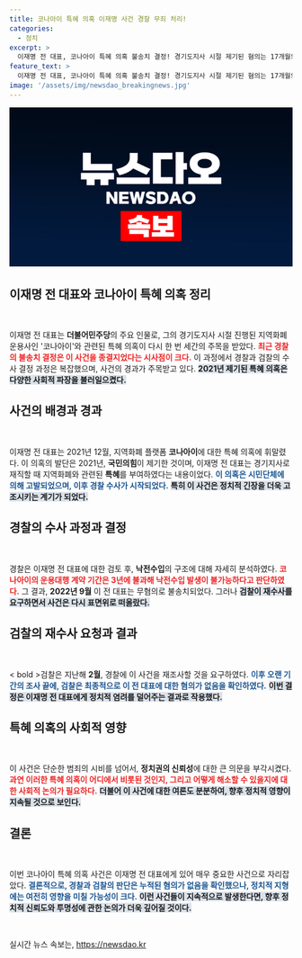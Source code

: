 ```yaml
---
title: 코나아이 특혜 의혹 이재명 사건 경찰 무죄 처리!
categories:
  - 정치
excerpt: >
  이재명 전 대표, 코나아이 특혜 의혹 불송치 결정! 경기도지사 시절 제기된 혐의는 17개월의 갈림길 끝에 없다 판명. 과연 다시 일어설 계기를 잡을 수 있을까?
feature_text: >
  이재명 전 대표, 코나아이 특혜 의혹 불송치 결정! 경기도지사 시절 제기된 혐의는 17개월의 갈림길 끝에 없다 판명. 과연 다시 일어설 계기를 잡을 수 있을까?
image: '/assets/img/newsdao_breakingnews.jpg'
---
```


<p><img src="/assets/img/newsdao_breakingnews.jpg" alt="flaretime 속보" /></p>

<h2 data-ke-size="size26">이재명 전 대표와 코나아이 특혜 의혹 정리</h2>

<p data-ke-size="size16">&nbsp;</p>

<p>이재명 전 대표는 <b>더불어민주당</b>의 주요 인물로, 그의 경기도지사 시절 진행된 지역화폐 운용사인 '코나아이'와 관련된 특혜 의혹이 다시 한 번 세간의 주목을 받았다. <b><span style="color: #ee2323;">최근 경찰의 불송치 결정은 이 사건을 종결지었다는 시사점이 크다.</span></b> 이 과정에서 경찰과 검찰의 수사 결정 과정은 복잡했으며, 사건의 경과가 주목받고 있다. <b><span style="background-color: #21538527;">2021년 제기된 특혜 의혹은 다양한 사회적 파장을 불러일으켰다.</span></b></p>

<h2 data-ke-size="size26">사건의 배경과 경과</h2>

<p data-ke-size="size16">&nbsp;</p>

<p>이재명 전 대표는 2021년 12월, 지역화폐 플랫폼 <b>코나아이</b>에 대한 특혜 의혹에 휘말렸다. 이 의혹의 발단은 2021년, <b>국민의힘</b>이 제기한 것이며, 이재명 전 대표는 경기지사로 재직할 때 지역화폐와 관련된 <b>특혜</b>를 부여하였다는 내용이었다. <b><span style="color: #1a5490;">이 의혹은 시민단체에 의해 고발되었으며, 이후 경찰 수사가 시작되었다.</span></b> <b><span style="background-color: #21538527;">특히 이 사건은 정치적 긴장을 더욱 고조시키는 계기가 되었다.</span></b></p>

<h2 data-ke-size="size26">경찰의 수사 과정과 결정</h2>

<p data-ke-size="size16">&nbsp;</p>

<p>경찰은 이재명 전 대표에 대한 검토 후, <b>낙전수입</b>의 구조에 대해 자세히 분석하였다. <b><span style="color: #ee2323;">코나아이의 운용대행 계약 기간은 3년에 불과해 낙전수입 발생이 불가능하다고 판단하였다.</span></b> 그 결과, <b>2022년 9월</b> 이 전 대표는 무혐의로 불송치되었다. 그러나 <b><span style="background-color: #21538527;">검찰이 재수사를 요구하면서 사건은 다시 표면위로 떠올랐다.</span></b></p>

<h2 data-ke-size="size26">검찰의 재수사 요청과 결과</h2>

<p data-ke-size="size16">&nbsp;</p>

<p>&lt; bold &gt;검찰</bold>은 지난해 <b>2월</b>, 경찰에 이 사건을 재조사할 것을 요구하였다. <b><span style="color: #1a5490;">이후 오랜 기간의 조사 끝에, 검찰은 최종적으로 이 전 대표에 대한 혐의가 없음을 확인하였다.</span></b> <b><span style="background-color: #21538527;">이번 결정은 이재명 전 대표에게 정치적 염려를 덜어주는 결과로 작용했다.</span></b></p>

<h2 data-ke-size="size26">특혜 의혹의 사회적 영향</h2>

<p data-ke-size="size16">&nbsp;</p>

<p>이 사건은 단순한 범죄의 시비를 넘어서, <b>정치권의 신뢰성</b>에 대한 큰 의문을 부각시켰다. <b><span style="color: #ee2323;">과연 이러한 특혜 의혹이 어디에서 비롯된 것인지, 그리고 어떻게 해소할 수 있을지에 대한 사회적 논의가 필요하다.</span></b> <b><span style="background-color: #21538527;">더불어 이 사건에 대한 여론도 분분하여, 향후 정치적 영향이 지속될 것으로 보인다.</span></b></p>

<h2 data-ke-size="size26">결론</h2>

<p data-ke-size="size16">&nbsp;</p>

<p>이번 코나아이 특혜 의혹 사건은 이재명 전 대표에게 있어 매우 중요한 사건으로 자리잡았다. <b><span style="color: #1a5490;">결론적으로, 경찰과 검찰의 판단은 누적된 혐의가 없음을 확인했으나, 정치적 지형에는 여전히 영향을 미칠 가능성이 크다.</span></b> <b><span style="background-color: #21538527;">이런 사건들이 지속적으로 발생한다면, 향후 정치적 신뢰도와 투명성에 관한 논의가 더욱 깊어질 것이다.</span></b></p>

<p data-ke-size="size16">&nbsp;</p> 
실시간 뉴스 속보는, <a href="https://newsdao.kr" rel="dofollow">https://newsdao.kr</a>


